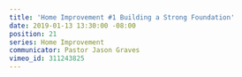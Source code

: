 ```yaml
---
title: 'Home Improvement #1 Building a Strong Foundation'
date: 2019-01-13 13:30:00 -08:00
position: 21
series: Home Improvement
communicator: Pastor Jason Graves
vimeo_id: 311243825
---
```


